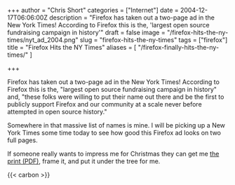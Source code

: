 +++
author = "Chris Short"
categories = ["Internet"]
date = 2004-12-17T06:06:00Z
description = "Firefox has taken out a two-page ad in the New York Times! According to Firefox this is the, 'largest open source fundraising campaign in history'"
draft = false
image = "/firefox-hits-the-ny-times/nyt_ad_2004.png"
slug = "firefox-hits-the-ny-times"
tags = ["firefox"]
title = "Firefox Hits the NY Times"
aliases = [
    "/firefox-finally-hits-the-ny-times/"
]

+++

Firefox has taken out a two-page ad in the New York Times! According to Firefox this is the, "largest open source fundraising campaign in history" and, "these folks were willing to put their name out there and be the first to publicly support Firefox and our community at a scale never before attempted in open source history."

Somewhere in that massive list of names is mine. I will be picking up a New York Times some time today to see how good this Firefox ad looks on two full pages.

If someone really wants to impress me for Christmas they can get me [the print (PDF)](https://cache.chrisshort.net/file/cache-chrisshort-net/pdf/nytimes-firefox-final.pdf), frame it, and put it under the tree for me.

{{< carbon >}}
